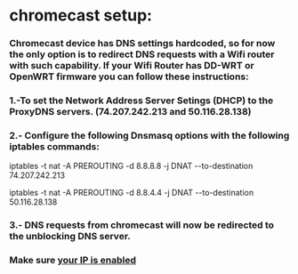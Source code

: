 
# chromecast setup:

### Chromecast device has DNS settings hardcoded, so for now the only option is to redirect DNS requests with a Wifi router with such capability. If your Wifi Router has DD-WRT or OpenWRT firmware you can follow these instructions:

### 1.-To set the Network Address Server Setings (DHCP) to the ProxyDNS servers. (74.207.242.213 and 50.116.28.138)

### 2.- Configure the following Dnsmasq options with the following iptables commands:

iptables -t nat -A PREROUTING -d 8.8.8.8 -j DNAT --to-destination 74.207.242.213 

iptables -t nat -A PREROUTING -d 8.8.4.4 -j DNAT --to-destination 50.116.28.138 

### 3.- DNS requests from chromecast will now be redirected to the unblocking DNS server.

### Make sure [your IP is enabled](/#manage)  

